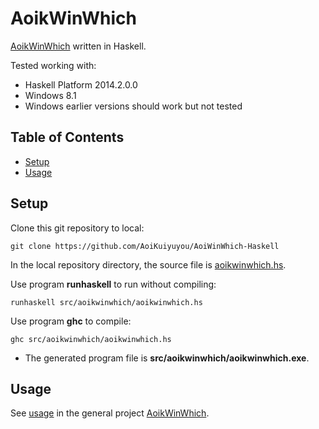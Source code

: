 # AoikWinWhich
[AoikWinWhich](https://github.com/AoiKuiyuyou/AoikWinWhich) written in Haskell.

Tested working with:
- Haskell Platform 2014.2.0.0
- Windows 8.1
- Windows earlier versions should work but not tested

## Table of Contents
- [Setup](#setup)
- [Usage](#usage)

## Setup
Clone this git repository to local:
```
git clone https://github.com/AoiKuiyuyou/AoiWinWhich-Haskell
```

In the local repository directory, the source file is
[aoikwinwhich.hs](/src/aoikwinwhich/aoikwinwhich.hs).

Use program **runhaskell** to run without compiling:
```
runhaskell src/aoikwinwhich/aoikwinwhich.hs
```

Use program **ghc** to compile:
```
ghc src/aoikwinwhich/aoikwinwhich.hs
```
- The generated program file is **src/aoikwinwhich/aoikwinwhich.exe**.

## Usage
See [usage](https://github.com/AoiKuiyuyou/AoikWinWhich#how-to-use) in the
general project [AoikWinWhich](https://github.com/AoiKuiyuyou/AoikWinWhich).
